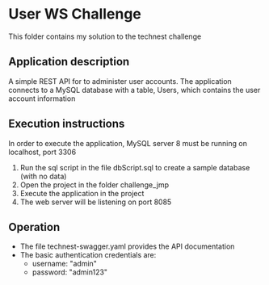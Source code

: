 # User WS Challenge
This folder contains my solution to the technest challenge
## Application description
A simple REST API for to administer user accounts. The application connects to a MySQL database with a table, Users, which contains the user account information

## Execution instructions
In order to execute the application, MySQL server 8 must be running on localhost, port 3306
1. Run the sql script in the file dbScript.sql to create a sample database (with no data)
2. Open the project in the folder challenge_jmp 
3. Execute the application in the project
4. The web server will be listening on port 8085

## Operation
* The file technest-swagger.yaml provides the API documentation
* The basic authentication credentials are:
    - username: "admin"
    - password: "admin123"